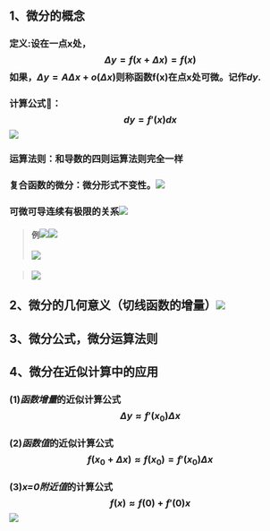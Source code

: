 ## 1、微分的概念
### 定义:设在一点x处，$$\Delta y=f(x+\Delta x)=f(x) $$如果，$\Delta y=A\Delta x+o(\Delta x)$则称函数f(x)在点x处可微。记作$dy$.
### 计算公式：$$dy=f'(x)dx$$![](assets/markdown-img-paste-20180328153711320.png)
### 运算法则：和导数的四则运算法则完全一样
### 复合函数的微分：微分形式不变性。![](assets/markdown-img-paste-20180328154526783.png)
### 可微可导连续有极限的关系![](assets/markdown-img-paste-20180328153521962.png)
> #### 例![](assets/markdown-img-paste-20180328154834676.png)![](assets/markdown-img-paste-20180328154849994.png)
> #### ![](assets/markdown-img-paste-20180328155332183.png)

> #### ![](assets/markdown-img-paste-20180328155604133.png)

## 2、微分的几何意义（切线函数的增量）![](assets/markdown-img-paste-20180328153629282.png)

## 3、微分公式，微分运算法则

## 4、微分在近似计算中的应用
### (1)*函数增量*的近似计算公式$$\Delta y \approx f'(x_0)\Delta x$$
### (2)*函数值*的近似计算公式$$f(x_0+\Delta x) \approx f(x_0)=f'(x_0)\Delta x$$
### (3)*x=0附近值*的计算公式$$f(x) \approx f(0)+f'(0)x$$![](assets/markdown-img-paste-20180328163328175.png)
